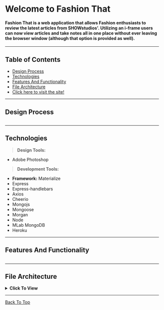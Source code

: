 
# Welcome to Fashion That

#### Fashion That is a web application that allows Fashion enthusiasts to review the latest articles from SHOWstudios'. Utilizing an i-frame users can now view articles and take notes all in one place without ever leaving the browser window (although that option is provided as well).

---

## Table of Contents
  * [Design Process](#design-process)
  * [Technologies](#technologies)
  * [Features And Functionality](#features-and-functionality)
  * [File Architecture](#file-architecture)
  * [Click here to visit the site!](https://bloodcurdling-flesh-78620.herokuapp.com)
---

## Design Process
```

```
---
## Technologies
> <b>Design Tools:</b>
  * Adobe Photoshop
  
> <b>Development Tools:</b>
  * <b>Framework:</b> Materialize 
  * Express 
  * Express-handlebars 
  * Axios
  * Cheerio
  * Mongojs
  * Mongoose
  * Morgan
  * Node 
  * MLab MongoDB
  * Heroku
---

## Features And Functionality
```

```
---

## File Architecture

<details><summary><b>Click To View</b></summary>
         
         Fashion That 
         ├── models
         │   ├── articles.js
         │   ├── index.js
         │   └── notes.js
         ├── public
         │   └── assets
         │       ├── css
         │       │   ├── materialize.css
         │       │   ├── materialize.min.css
         │       │   ├── reset.css
         │       │   └── style.css
         │       ├── images
         │       ├── js
         │       │   ├── articles.js
         │       │   ├── custom.js
         │       │   └── jquery.twbsPagination.min.js
         │       └── materialize.js
         │       │   ├── materialize.js
         │       │   └── materialize.min.js
         ├── routing
         │       └── routes.js
         ├── views
         │       ├── layouts
         │       │   └── main.handlebars
         │       ├── partials
         │       │   ├── footer.handlebars
         │       │   └── top_nav.handlebars
         │       └── index.handlebars
         ├── node_modules
         ├── readme_assets
         ├── .gitignore
         ├── package.json
         ├── README.md
         └── server.js


</details>

---

[Back To Top](#welcome-to-fashion-that)


